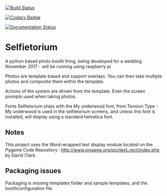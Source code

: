 [![Build Status](https://travis-ci.org/TitaniumBunker/Selfietorium.svg?branch=master)](https://travis-ci.org/TitaniumBunker/Selfietorium)

[![Codacy Badge](https://api.codacy.com/project/badge/Grade/946cfa85bbb548b891d905816a142a83)](https://www.codacy.com/app/computamike/Selfietorium?utm_source=github.com&amp;utm_medium=referral&amp;utm_content=TitaniumBunker/Selfietorium&amp;utm_campaign=Badge_Grade)

[![Documentation Status](https://readthedocs.org/projects/selfietorium/badge/?version=latest)](http://selfietorium.readthedocs.io/en/latest/?badge=latest)

# Selfietorium
A python based photo booth thing, being developed for a wedding November 2017 - will be running using raspberry pi

Photos are template based and support overlays. You can then take multiple photos and composite them within the template.

Actions of the system are driven from the template.  Even the screen prompts used when taking photos.

Fonts
Selfietorium ships with the My underwood font, from Tension Type - My underwood is used in the selfietorium screens, and unless this font is installed, will display using a standard helvetica font.


## Notes
This project uses the Word-wrapped text display module located on the Pygame Code Repository : http://www.pygame.org/pcr/text_rect/index.php by David Clark.

## Packaging issues
Packaging is missing templates folder and sample templates, and the boothconfiguration file.


